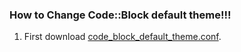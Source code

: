 ### How to Change Code::Block default theme!!!

1. First download [code_block_default_theme.conf](https://github.com/istiakAHAMMEDsaad/Code-Block_default_theme/blob/main/code_block_default_theme.conf).
